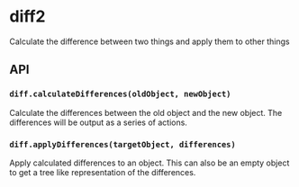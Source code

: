 # diff2

Calculate the difference between two things and apply them to other things

## API

### `diff.calculateDifferences(oldObject, newObject)`

Calculate the differences between the old object and the new object.
The differences will be output as a series of actions.

### `diff.applyDifferences(targetObject, differences)`

Apply calculated differences to an object.
This can also be an empty object to get a tree like representation of the differences.
